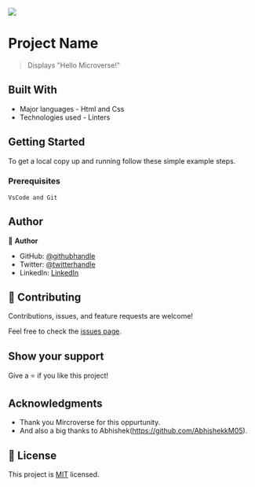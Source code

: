 ![](https://img.shields.io/badge/Microverse-blueviolet)

# Project Name

> Displays "Hello Microverse!"

## Built With

- Major languages - Html and Css
- Technologies used - Linters

## Getting Started

To get a local copy up and running follow these simple example steps.

### Prerequisites

    VsCode and Git

## Author

👤 **Author**

- GitHub: [@githubhandle](https://github.com/Oscarj-8)
- Twitter: [@twitterhandle](https://twitter.com/Osci_walker)
- LinkedIn: [LinkedIn](https://linkedin.com/in/linkedinhandle)

## 🤝 Contributing

Contributions, issues, and feature requests are welcome!

Feel free to check the [issues page](../../issues/).

## Show your support

Give a ⭐️ if you like this project!

## Acknowledgments

- Thank you Mircroverse for this oppurtunity.
- And also a big thanks to Abhishek(https://github.com/AbhishekkM05).

## 📝 License

This project is [MIT](./LICENSE) licensed.
